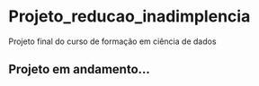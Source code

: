 # Projeto_reducao_inadimplencia
Projeto final do curso de formação em ciência de dados

## Projeto em andamento...
